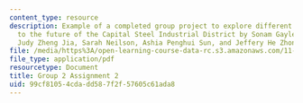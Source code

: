 ```yaml
---
content_type: resource
description: Example of a completed group project to explore different approaches
  to the future of the Capital Steel Industrial District by Sonam Gayleg, Jesse Hunting,
  Judy Zheng Jia, Sarah Neilson, Ashia Penghui Sun, and Jeffery He Zhongyu.
file: /media/https%3A/open-learning-course-data-rc.s3.amazonaws.com/11-307-beijing-urban-design-studio-summer-2008/99cf81054cdadd587f2f57605c61ada8_group2_assn2.pdf
file_type: application/pdf
resourcetype: Document
title: Group 2 Assignment 2
uid: 99cf8105-4cda-dd58-7f2f-57605c61ada8
---
```

